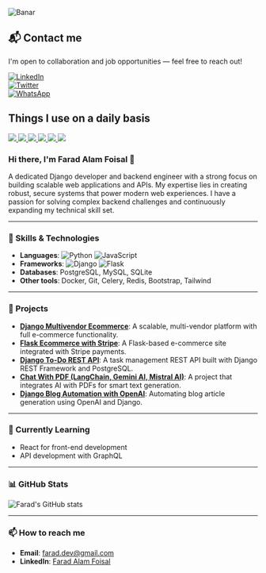 ![Banar](https://i.ibb.co.com/vxcGtdZJ/For-GIthub.png)


## 📬 Contact me

I'm open to collaboration and job opportunities — feel free to reach out!

[![LinkedIn](https://img.shields.io/static/v1?label=LinkedIn&message=Connect&color=0A66C2&style=for-the-badge&logo=linkedin&logoColor=white)](https://www.linkedin.com/in/YOUR_LINKEDIN_USERNAME)  
[![Twitter](https://img.shields.io/static/v1?label=Twitter&message=Follow&color=1DA1F2&style=for-the-badge&logo=twitter&logoColor=white)](https://twitter.com/YOUR_TWITTER_HANDLE)  
[![WhatsApp](https://img.shields.io/static/v1?label=WhatsApp&message=Chat&color=25D366&style=for-the-badge&logo=whatsapp&logoColor=white)](https://wa.me/YOUR_COUNTRYCODEPHONENUMBER)


## Things I use on a daily basis

<p align="left">  
<a href="https://github.com/harish-sethuraman/readme-components">
 <img  src="https://readme-components.vercel.app/api?component=logo&fill=black&logo=react&animation=spin&svgfill=15d8fe">  
 </a>
   <a href="https://github.com/harish-sethuraman/readme-components">
<img  src="https://readme-components.vercel.app/api?component=logo&fill=black&logo=typescript&svgfill=2d79c7">
</a>
  <a href="https://github.com/harish-sethuraman/readme-components">
<img  src="https://readme-components.vercel.app/api?component=logo&fill=black&logo=webpack&svgfill=8ed5fa">
</a>
 <a href="https://github.com/harish-sethuraman/readme-components">
 <img  src="https://readme-components.vercel.app/api?component=logo&fill=black&logo=node.js&svgfill=659b60">
</a>
<a href="https://github.com/harish-sethuraman/readme-components">
<img  src="https://readme-components.vercel.app/api?component=logo&fill=black&logo=ember.js&svgfill=df5c43">  
</a>
<a href="https://github.com/harish-sethuraman/readme-components">
<img  src="https://readme-components.vercel.app/api?component=logo&fill=black&logo=sass&svgfill=cd6799">
</a>



### Hi there, I'm Farad Alam Foisal 👋
A dedicated Django developer and backend engineer with a strong focus on building scalable web applications and APIs. My expertise lies in creating robust, secure systems that power modern web experiences. I have a passion for solving complex backend challenges and continuously expanding my technical skill set.

---

### 🚀 Skills & Technologies
- **Languages**: ![Python](https://img.shields.io/badge/Python-3776AB?style=for-the-badge&logo=python&logoColor=white) ![JavaScript](https://img.shields.io/badge/JavaScript-F7DF1E?style=for-the-badge&logo=javascript&logoColor=black)
- **Frameworks**: ![Django](https://img.shields.io/badge/Django-092E20?style=for-the-badge&logo=django&logoColor=white) ![Flask](https://img.shields.io/badge/Flask-000000?style=for-the-badge&logo=flask&logoColor=white)
- **Databases**: PostgreSQL, MySQL, SQLite
- **Other tools**: Docker, Git, Celery, Redis, Bootstrap, Tailwind

---

### 📂 Projects
- **[Django Multivendor Ecommerce](https://github.com/farad-alam/Multi-Vendor-Ecommerce)**: A scalable, multi-vendor platform with full e-commerce functionality.
- **[Flask Ecommerce with Stripe](https://github.com/farad-alam/Flask-Ecommerce)**: A Flask-based e-commerce site integrated with Stripe payments.
- **[Django To-Do REST API](https://github.com/farad-alam/Django-ToDo-REST-API)**: A task management REST API built with Django REST Framework and PostgreSQL.
- **[Chat With PDF (LangChain, Gemini AI, Mistral AI)](https://github.com/farad-alam/Chat-With-PDF-Using-LangChain-Gemini)**: A project that integrates AI with PDFs for smart text generation.
- **[Django Blog Automation with OpenAI](https://github.com/farad-alam/Django-Blog-Automation-Web-App)**: Automating blog article generation using OpenAI and Django.

---

### 🌱 Currently Learning
- React for front-end development
- API development with GraphQL

---

### 📊 GitHub Stats
![Farad's GitHub stats](https://github-readme-stats.vercel.app/api?username=farad-alam&show_icons=true&theme=radical)

---

### 📫 How to reach me
- **Email**: [farad.dev@gmail.com](mailto:farad.dev@gmail.com)
- **LinkedIn**: [Farad Alam Foisal](https://www.linkedin.com/in/farad-alam-foisal/)
